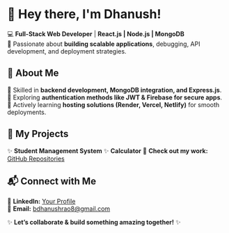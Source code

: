 # 👋 Hey there, I'm Dhanush!  

💻 **Full-Stack Web Developer** | **React.js | Node.js | MongoDB**  
🚀 Passionate about **building scalable applications**, debugging, API development, and deployment strategies.  

## 🌟 About Me  
🔹 Skilled in **backend development, MongoDB integration, and Express.js**.  
🔹 Exploring **authentication methods like JWT & Firebase for secure apps**.  
🔹 Actively learning **hosting solutions (Render, Vercel, Netlify)** for smooth deployments.  

## 🚀 My Projects  
✨ **Student Management System** 
✨ **Calculator** 
🔗 **Check out my work:** [GitHub Repositories](https://github.com/DhanushOnTheWeb)  

## 📬 Connect with Me  
📌 **LinkedIn:** [Your Profile](www.linkedin.com/in/dhanush-rao-web-developer)  
📌 **Email:** bdhanushrao8@gmail.com

✨ **Let’s collaborate & build something amazing together!** ✨  
